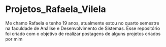 # Projetos_Rafaela_Vilela
Me chamo Rafaela e tenho 19 anos, atualmente estou no quarto semestre na faculdade de Análise e Desenvolvimento de Sistemas. 
Esse repositório foi criado com o objetivo de realizar postagens de alguns projetos criados por mim
